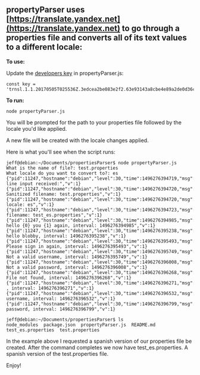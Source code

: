
## propertyParser uses [https://translate.yandex.net](https://translate.yandex.net) to go through a properties file and converts all of its text values to a different locale:

**To use:**

Update the [developers key](https://translate.yandex.com/developers/keys) in propertyParser.js:

```
const key = 'trnsl.1.1.20170505T025536Z.3edcea2be083e2f2.63e93143a8cbe4e89a2de0d36c0bbb7c4259f2d6';
```

**To run:**
```
node propertyParser.js
```

You will be prompted for the path to your properties file followed by the locale you'd like applied. 

A new file will be created with the locale changes applied.

Here is what you'll see when the script runs:
```
jeff@debian:~/Documents/propertiesParser$ node propertyParser.js 
What is the name of file?: test.properties
What locale do you want to convert to?: es
{"pid":11247,"hostname":"debian","level":30,"time":1496276394719,"msg":"Command-line input received:","v":1}
{"pid":11247,"hostname":"debian","level":30,"time":1496276394720,"msg":"  Sanitized filename: test.properties","v":1}
{"pid":11247,"hostname":"debian","level":30,"time":1496276394720,"msg":"  locale: es","v":1}
{"pid":11247,"hostname":"debian","level":30,"time":1496276394723,"msg":"New filename: test_es.properties","v":1}
{"pid":11247,"hostname":"debian","level":30,"time":1496276394985,"msg":"Processing: hello {0} you {1} again, interval: 1496276394985","v":1}
{"pid":11247,"hostname":"debian","level":30,"time":1496276395238,"msg":"Processing: hello blobby, interval: 1496276395238","v":1}
{"pid":11247,"hostname":"debian","level":30,"time":1496276395493,"msg":"Processing: Please sign in again, interval: 1496276395493","v":1}
{"pid":11247,"hostname":"debian","level":30,"time":1496276395749,"msg":"Processing: Not a valid username, interval: 1496276395749","v":1}
{"pid":11247,"hostname":"debian","level":30,"time":1496276396008,"msg":"Processing: Not a valid password, interval: 1496276396008","v":1}
{"pid":11247,"hostname":"debian","level":30,"time":1496276396268,"msg":"Processing: File not found, interval: 1496276396268","v":1}
{"pid":11247,"hostname":"debian","level":30,"time":1496276396271,"msg":"Processing: , interval: 1496276396271","v":1}
{"pid":11247,"hostname":"debian","level":30,"time":1496276396532,"msg":"Processing: username, interval: 1496276396532","v":1}
{"pid":11247,"hostname":"debian","level":30,"time":1496276396799,"msg":"Processing: password, interval: 1496276396799","v":1}

jeff@debian:~/Documents/propertiesParser$ ls
node_modules  package.json  propertyParser.js  README.md  test_es.properties  test.properties
```
In the example above I requested a spanish version of our properties file be created.  After the command completes we now have test_es.properties.  A spanish version of the test.properties file.

Enjoy!

